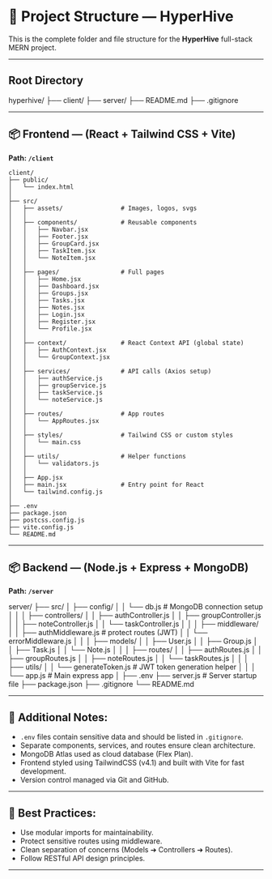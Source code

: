 # 📁 Project Structure — HyperHive

This is the complete folder and file structure for the **HyperHive** full-stack MERN project.

---

## Root Directory

hyperhive/
├── client/
├── server/
├── README.md
├── .gitignore

---

## 📦 Frontend — (React + Tailwind CSS + Vite)

**Path: `/client`**
```
client/
├── public/
│   └── index.html
│
├── src/
│   ├── assets/                # Images, logos, svgs
│   │
│   ├── components/            # Reusable components
│   │   ├── Navbar.jsx
│   │   ├── Footer.jsx
│   │   ├── GroupCard.jsx
│   │   ├── TaskItem.jsx
│   │   └── NoteItem.jsx
│   │
│   ├── pages/                 # Full pages
│   │   ├── Home.jsx
│   │   ├── Dashboard.jsx
│   │   ├── Groups.jsx
│   │   ├── Tasks.jsx
│   │   ├── Notes.jsx
│   │   ├── Login.jsx
│   │   ├── Register.jsx
│   │   └── Profile.jsx
│   │
│   ├── context/               # React Context API (global state)
│   │   ├── AuthContext.jsx
│   │   └── GroupContext.jsx
│   │
│   ├── services/              # API calls (Axios setup)
│   │   ├── authService.js
│   │   ├── groupService.js
│   │   ├── taskService.js
│   │   └── noteService.js
│   │
│   ├── routes/                # App routes
│   │   └── AppRoutes.jsx
│   │
│   ├── styles/                # Tailwind CSS or custom styles
│   │   └── main.css
│   │
│   ├── utils/                 # Helper functions
│   │   └── validators.js
│   │
│   ├── App.jsx
│   ├── main.jsx               # Entry point for React
│   └── tailwind.config.js
│
├── .env
├── package.json
├── postcss.config.js
├── vite.config.js
└── README.md
```
---

## 📦 Backend — (Node.js + Express + MongoDB)

**Path: `/server`**


server/
├── src/
│   ├── config/
│   │   └── db.js             # MongoDB connection setup
│   │
│   ├── controllers/
│   │   ├── authController.js
│   │   ├── groupController.js
│   │   ├── noteController.js
│   │   └── taskController.js
│   │
│   ├── middleware/
│   │   ├── authMiddleware.js # protect routes (JWT)
│   │   └── errorMiddleware.js
│   │
│   ├── models/
│   │   ├── User.js
│   │   ├── Group.js
│   │   ├── Task.js
│   │   └── Note.js
│   │
│   ├── routes/
│   │   ├── authRoutes.js
│   │   ├── groupRoutes.js
│   │   ├── noteRoutes.js
│   │   └── taskRoutes.js
│   │
│   ├── utils/
│   │   └── generateToken.js  # JWT token generation helper
│   │
│   └── app.js                # Main express app
│
├── .env
├── server.js                 # Server startup file
├── package.json
├── .gitignore
└── README.md


---

## 🧠 Additional Notes:

- `.env` files contain sensitive data and should be listed in `.gitignore`.
- Separate components, services, and routes ensure clean architecture.
- MongoDB Atlas used as cloud database (Flex Plan).
- Frontend styled using TailwindCSS (v4.1) and built with Vite for fast development.
- Version control managed via Git and GitHub.

---

## 📢 Best Practices:
- Use modular imports for maintainability.
- Protect sensitive routes using middleware.
- Clean separation of concerns (Models ➔ Controllers ➔ Routes).
- Follow RESTful API design principles.

---
